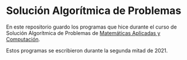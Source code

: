 # Solución Algorítmica de Problemas

En este repositorio guardo los programas que hice durante el curso de Solución Algorítmica de Problemas de [Matemáticas Aplicadas y Computación](https://www.acatlan.unam.mx/index.php?id=31).

Estos programas se escribieron durante la segunda mitad de 2021.
